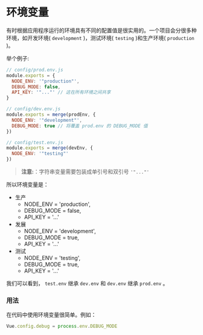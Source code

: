 # 环境变量

有时根据应用程序运行的环境具有不同的配置值是很实用的。一个项目会分很多种环境，如开发环境( `development` )，测试环境( `testing` )和生产环境( `production` )。

举个例子:

```js
// config/prod.env.js
module.exports = {
  NODE_ENV: '"production"',
  DEBUG_MODE: false,
  API_KEY: '"..."' // 这在所有环境之间共享
}

// config/dev.env.js
module.exports = merge(prodEnv, {
  NODE_ENV: '"development"',
  DEBUG_MODE: true // 将覆盖 prod.env 的 DEBUG_MODE 值
})

// config/test.env.js
module.exports = merge(devEnv, {
  NODE_ENV: '"testing"'
})
```

> **注意:**：字符串变量需要包装成单引号和双引号 `'"..."'`

所以环境变量是：
- 生产
    - NODE_ENV   = 'production',
    - DEBUG_MODE = false,
    - API_KEY    = '...'
- 发展
    - NODE_ENV   = 'development',
    - DEBUG_MODE = true,
    - API_KEY    = '...'
- 测试
    - NODE_ENV   = 'testing',
    - DEBUG_MODE = true,
    - API_KEY    = '...'

我们可以看到， `test.env` 继承 `dev.env` 和 `dev.env` 继承 `prod.env` 。

### 用法

在代码中使用环境变量很简单。例如：

```js
Vue.config.debug = process.env.DEBUG_MODE
```
